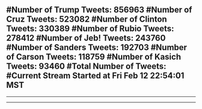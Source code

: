 #Number of Trump Tweets: 856963
#Number of Cruz Tweets: 523082
#Number of Clinton Tweets: 330389
#Number of Rubio Tweets: 278412
#Number of Jeb! Tweets: 243760
#Number of Sanders Tweets: 192703
#Number of Carson Tweets: 118759
#Number of Kasich Tweets: 93460
#Total Number of Tweets:  
#Current Stream Started at Fri Feb 12 22:54:01 MST
---
---
---
